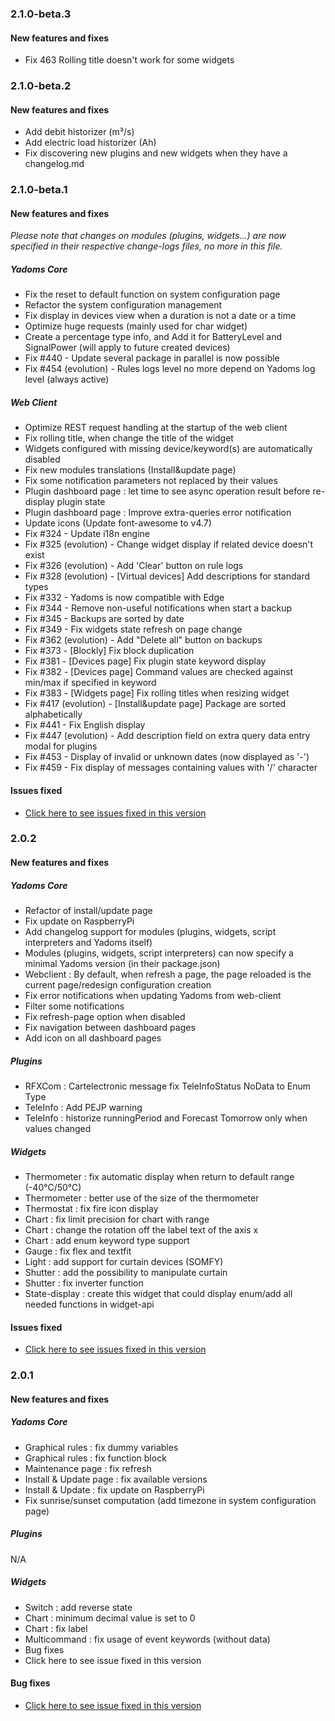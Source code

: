 ### 2.1.0-beta.3

#### New features and fixes
* Fix 463 Rolling title doesn't work for some widgets


### 2.1.0-beta.2

#### New features and fixes
* Add debit historizer (m³/s)
* Add electric load historizer (Ah)
* Fix discovering new plugins and new widgets when they have a changelog.md

### 2.1.0-beta.1

#### New features and fixes
_Please note that changes on modules (plugins, widgets...) are now specified in their respective change-logs files, no more in this file._

##### Yadoms Core
* Fix the reset to default function on system configuration page
* Refactor the system configuration management
* Fix display in devices view when a duration is not a date or a time
* Optimize huge requests (mainly used for char widget)
* Create a percentage type info, and Add it for BatteryLevel and SignalPower (will apply to future created devices)
* Fix #440 - Update several package in parallel is now possible
* Fix #454 (evolution) - Rules logs level no more depend on Yadoms log level (always active)

##### Web Client
* Optimize REST request handling at the startup of the web client
* Fix rolling title, when change the title of the widget
* Widgets configured with missing device/keyword(s) are automatically disabled
* Fix new modules translations (Install&update page)
* Fix some notification parameters not replaced by their values
* Plugin dashboard page : let time to see async operation result before re-display plugin state
* Plugin dashboard page : Improve extra-queries error notification
* Update icons (Update font-awesome to v4.7)
* Fix #324 - Update i18n engine
* Fix #325 (evolution) - Change widget display if related device doesn't exist
* Fix #326 (evolution) - Add 'Clear' button on rule logs
* Fix #328 (evolution) - [Virtual devices] Add descriptions for standard types
* Fix #332 - Yadoms is now compatible with Edge
* Fix #344 - Remove non-useful notifications when start a backup
* Fix #345 - Backups are sorted by date
* Fix #349 - Fix widgets state refresh on page change
* Fix #362 (evolution) - Add "Delete all" button on backups
* Fix #373 - [Blockly] Fix block duplication
* Fix #381 - [Devices page] Fix plugin state keyword display
* Fix #382 - [Devices page] Command values are checked against min/max if specified in keyword
* Fix #383 - [Widgets page] Fix rolling titles when resizing widget
* Fix #417 (evolution) - [Install&update page] Package are sorted alphabetically
* Fix #441 - Fix English display
* Fix #447 (evolution) - Add description field on extra query data entry modal for plugins
* Fix #453 - Display of invalid or unknown dates (now displayed as '-')
* Fix #459 - Fix display of messages containing values with '/' character

#### Issues fixed
* [Click here to see issues fixed in this version](https://github.com/Yadoms/yadoms/milestone/6?closed=1)


### 2.0.2

#### New features and fixes

##### Yadoms Core
* Refactor of install/update page
* Fix update on RaspberryPi
* Add changelog support for modules (plugins, widgets, script interpreters and Yadoms itself)
* Modules (plugins, widgets, script interpreters) can now specify a minimal Yadoms version (in their package.json)
* Webclient : By default, when refresh a page, the page reloaded is the current page/redesign configuration creation
* Fix error notifications when updating Yadoms from web-client
* Filter some notifications
* Fix refresh-page option when disabled
* Fix navigation between dashboard pages
* Add icon on all dashboard pages

##### Plugins
* RFXCom : Cartelectronic message fix TeleInfoStatus NoData to Enum Type
* TeleInfo : Add PEJP warning
* TeleInfo : historize runningPeriod and Forecast Tomorrow only when values changed

##### Widgets
* Thermometer : fix automatic display when return to default range (-40°C/50°C)
* Thermometer : better use of the size of the thermometer
* Thermostat : fix fire icon display
* Chart : fix limit precision for chart with range
* Chart : change the rotation off the label text of the axis x
* Chart : add enum keyword type support
* Gauge : fix flex and textfit
* Light : add support for curtain devices (SOMFY)
* Shutter : add the possibility to manipulate curtain
* Shutter : fix inverter function
* State-display : create this widget that could display enum/add all needed functions in widget-api

#### Issues fixed
* [Click here to see issues fixed in this version](https://github.com/Yadoms/yadoms/milestone/9?closed=1)


### 2.0.1

#### New features and fixes

##### Yadoms Core
* Graphical rules : fix dummy variables
* Graphical rules : fix function block
* Maintenance page : fix refresh
* Install & Update page : fix available versions
* Install & Update : fix update on RaspberryPi
* Fix sunrise/sunset computation (add timezone in system configuration page)

##### Plugins
N/A

##### Widgets
* Switch : add reverse state
* Chart : minimum decimal value is set to 0
* Chart : fix label
* Multicommand : fix usage of event keywords (without data)
* Bug fixes
* Click here to see issue fixed in this version

#### Bug fixes
* [Click here to see issue fixed in this version](https://github.com/Yadoms/yadoms/milestone/8?closed=1)


